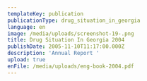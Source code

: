 ```yaml
---
templateKey: publication
publicationType: drug_situation_in_georgia
language: en
image: /media/uploads/screenshot-19-.png
title: Drug Situation In Georgia 2004
publishDate: 2005-11-10T11:17:00.000Z
description: 'Annual Report '
upload: true
enFile: /media/uploads/eng-book-2004.pdf
---
```


